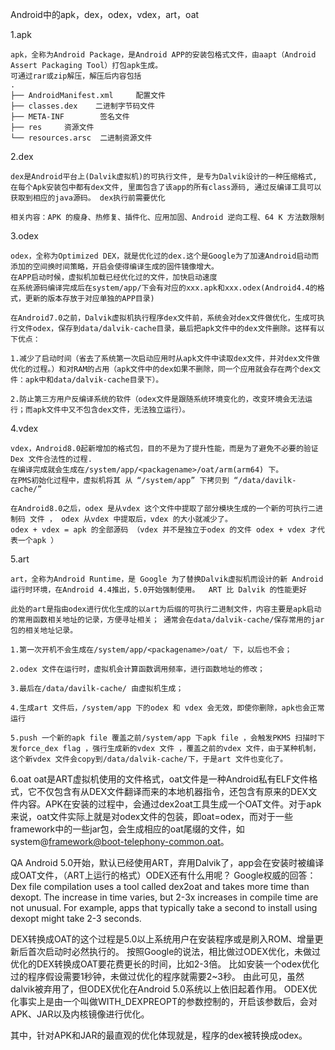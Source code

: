 Android中的apk，dex，odex，vdex，art，oat

1.apk

	apk，全称为Android Package，是Android APP的安装包格式文件，由aapt（Android Assert Packaging Tool）打包apk生成。
	可通过rar或zip解压，解压后内容包括
	.
	├── AndroidManifest.xml     配置文件
	├── classes.dex    二进制字节码文件
	├── META-INF		签名文件
	├── res		资源文件
	└── resources.arsc	二进制资源文件


2.dex

	dex是Android平台上(Dalvik虚拟机)的可执行文件, 是专为Dalvik设计的一种压缩格式, 在每个Apk安装包中都有dex文件, 里面包含了该app的所有class源码, 通过反编译工具可以获取到相应的java源码。	dex执行前需要优化
	
	相关内容：APK 的瘦身、热修复、插件化、应用加固、Android 逆向工程、64 K 方法数限制

3.odex

	odex，全称为Optimized DEX，就是优化过的dex.这个是Google为了加速Android启动而添加的空间换时间策略，开启会使得编译生成的固件镜像增大。
	在APP启动时候，虚拟机加载已经优化过的文件，加快启动速度
	在系统源码编译完成后在system/app/下会有对应的xxx.apk和xxx.odex(Android4.4的格式，更新的版本存放于对应单独的APP目录)

	在Android7.0之前，Dalvik虚拟机执行程序dex文件前，系统会对dex文件做优化，生成可执行文件odex，保存到data/dalvik-cache目录，最后把apk文件中的dex文件删除。这样有以下优点：
	
	1.减少了启动时间（省去了系统第一次启动应用时从apk文件中读取dex文件，并对dex文件做优化的过程。）和对RAM的占用（apk文件中的dex如果不删除，同一个应用就会存在两个dex文件：apk中和data/dalvik-cache目录下）。
	
	2.防止第三方用户反编译系统的软件（odex文件是跟随系统环境变化的，改变环境会无法运行；而apk文件中又不包含dex文件，无法独立运行）。


4.vdex
	
	vdex，Android8.0起新增加的格式包，目的不是为了提升性能，而是为了避免不必要的验证Dex 文件合法性的过程.
	在编译完成就会生成在/system/app/<packagename>/oat/arm(arm64) 下。
	在PMS初始化过程中，虚拟机将其 从 “/system/app” 下拷贝到 “/data/davilk-cache/” 
	
	在Android8.0之后，odex 是从vdex 这个文件中提取了部分模块生成的一个新的可执行二进制码 文件 ， odex 从vdex 中提取后，vdex 的大小就减少了。
	odex + vdex = apk 的全部源码 （vdex 并不是独立于odex 的文件 odex + vdex 才代表一个apk ）



5.art

	art，全称为Android Runtime，是 Google 为了替换Dalvik虚拟机而设计的新 Android 运行时环境，在Android 4.4推出，5.0开始强制使用。	ART 比 Dalvik 的性能更好

	此处的art是指由odex进行优化生成的以art为后缀的可执行二进制文件，内容主要是apk启动的常用函数相关地址的记录，方便寻址相关； 通常会在data/dalvik-cache/保存常用的jar包的相关地址记录。
	
	1.第一次开机不会生成在/system/app/<packagename>/oat/ 下，以后也不会；
	
	2.odex 文件在运行时，虚拟机会计算函数调用频率，进行函数地址的修改；
	
	3.最后在/data/davilk-cache/ 由虚拟机生成；
	
	4.生成art 文件后，/system/app 下的odex 和 vdex 会无效，即使你删除，apk也会正常运行
	
	5.push 一个新的apk file 覆盖之前/system/app 下apk file ，会触发PKMS 扫描时下发force_dex flag ，强行生成新的vdex 文件 ，覆盖之前的vdex 文件，由于某种机制，这个新vdex 文件会copy到/data/dalvik-cache/下，于是art 文件也变化了。


6.oat
	oat是ART虚拟机使用的文件格式，oat文件是一种Android私有ELF文件格式，它不仅包含有从DEX文件翻译而来的本地机器指令，还包含有原来的DEX文件内容。APK在安装的过程中，会通过dex2oat工具生成一个OAT文件。对于apk来说，oat文件实际上就是对odex文件的包装，即oat=odex，而对于一些framework中的一些jar包，会生成相应的oat尾缀的文件，如system@framework@boot-telephony-common.oat。

QA
Android 5.0开始，默认已经使用ART，弃用Dalvik了，app会在安装时被编译成OAT文件，（ART上运行的格式）ODEX还有什么用呢？ Google权威的回答：
Dex file compilation uses a tool called dex2oat and takes more time than dexopt. The increase in time varies, but 2-3x increases in compile time are not unusual. For example, apps that typically take a second to install using dexopt might take 2-3 seconds.

DEX转换成OAT的这个过程是5.0以上系统用户在安装程序或是刷入ROM、增量更新后首次启动时必然执行的。 按照Google的说法，相比做过ODEX优化，未做过优化的DEX转换成OAT要花费更长的时间，比如2-3倍。 比如安装一个odex优化过的程序假设需要1秒钟，未做过优化的程序就需要2~3秒。 由此可见，虽然dalvik被弃用了，但ODEX优化在Android 5.0系统以上依旧起着作用。 ODEX优化事实上是由一个叫做WITH_DEXPREOPT的参数控制的，开启该参数后，会对APK、JAR以及内核镜像进行优化。

其中，针对APK和JAR的最直观的优化体现就是，程序的dex被转换成odex。
